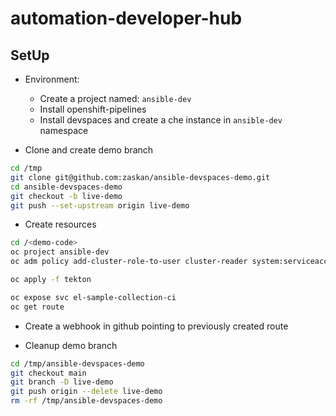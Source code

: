 # automation-developer-hub

## SetUp

- Environment:
    - Create a project named: `ansible-dev`
    - Install openshift-pipelines
    - Install devspaces and create a che instance in `ansible-dev` namespace

- Clone and create demo branch
```sh
cd /tmp
git clone git@github.com:zaskan/ansible-devspaces-demo.git
cd ansible-devspaces-demo
git checkout -b live-demo
git push --set-upstream origin live-demo
```

- Create resources
```sh
cd /<demo-code>
oc project ansible-dev
oc adm policy add-cluster-role-to-user cluster-reader system:serviceaccount:ansible-dev:pipeline

oc apply -f tekton

oc expose svc el-sample-collection-ci
oc get route 
```

- Create a webhook in github pointing to previously created route

- Cleanup demo branch
```sh
cd /tmp/ansible-devspaces-demo
git checkout main
git branch -D live-demo
git push origin --delete live-demo
rm -rf /tmp/ansible-devspaces-demo
```